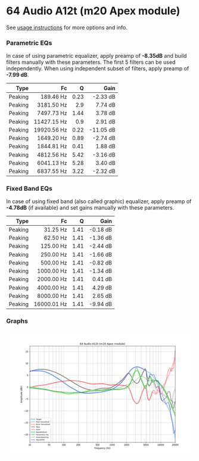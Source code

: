 # 64 Audio A12t (m20 Apex module)
See [usage instructions](https://github.com/jaakkopasanen/AutoEq#usage) for more options and info.

### Parametric EQs
In case of using parametric equalizer, apply preamp of **-8.35dB** and build filters manually
with these parameters. The first 5 filters can be used independently.
When using independent subset of filters, apply preamp of **-7.99 dB**.

| Type    | Fc          |    Q | Gain      |
|--------:|------------:|-----:|----------:|
| Peaking | 189.46 Hz   | 0.23 | -2.33 dB  |
| Peaking | 3181.50 Hz  | 2.9  | 7.74 dB   |
| Peaking | 7497.73 Hz  | 1.44 | 3.78 dB   |
| Peaking | 11427.15 Hz | 0.9  | 2.91 dB   |
| Peaking | 19920.56 Hz | 0.22 | -11.05 dB |
| Peaking | 1649.20 Hz  | 0.89 | -2.74 dB  |
| Peaking | 1844.81 Hz  | 0.41 | 1.88 dB   |
| Peaking | 4812.56 Hz  | 5.42 | -3.16 dB  |
| Peaking | 6041.13 Hz  | 5.28 | 3.40 dB   |
| Peaking | 6837.55 Hz  | 3.22 | -2.32 dB  |

### Fixed Band EQs
In case of using fixed band (also called graphic) equalizer, apply preamp of **-4.78dB**
(if available) and set gains manually with these parameters.

| Type    | Fc          |    Q | Gain     |
|--------:|------------:|-----:|---------:|
| Peaking | 31.25 Hz    | 1.41 | -0.18 dB |
| Peaking | 62.50 Hz    | 1.41 | -1.36 dB |
| Peaking | 125.00 Hz   | 1.41 | -2.44 dB |
| Peaking | 250.00 Hz   | 1.41 | -1.66 dB |
| Peaking | 500.00 Hz   | 1.41 | -0.82 dB |
| Peaking | 1000.00 Hz  | 1.41 | -1.34 dB |
| Peaking | 2000.00 Hz  | 1.41 | 0.41 dB  |
| Peaking | 4000.00 Hz  | 1.41 | 4.29 dB  |
| Peaking | 8000.00 Hz  | 1.41 | 2.65 dB  |
| Peaking | 16000.01 Hz | 1.41 | -9.94 dB |

### Graphs
![](./64%20Audio%20A12t%20(m20%20Apex%20module).png)